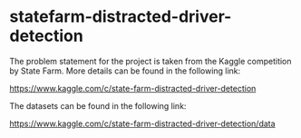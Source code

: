 # statefarm-distracted-driver-detection

The problem statement for the project is taken from the Kaggle competition by State Farm. More details can be found in the following link:

https://www.kaggle.com/c/state-farm-distracted-driver-detection

The datasets can be found in the following link:

https://www.kaggle.com/c/state-farm-distracted-driver-detection/data
